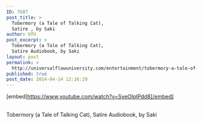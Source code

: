 ```yaml
---
ID: 7687
post_title: >
  Tobermory (a Tale of Talking Cat),
  Satire , by Saki
author: UfU
post_excerpt: >
  Tobermory (a Tale of Talking Cat),
  Satire Audiobook, by Saki
layout: post
permalink: >
  http://universalflowuniversity.com/entertainment/tobermory-a-tale-of-talking-cat-satire-by-saki/
published: true
post_date: 2014-04-14 12:16:29
---
```

[embed]https://www.youtube.com/watch?v=SyeOIplPdd8[/embed]</br></br>
<p>Tobermory (a Tale of Talking Cat), Satire Audiobook, by Saki</p>